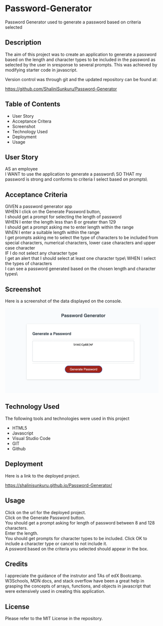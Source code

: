 # Password-Generator
Password Generator used to generate a password based on criteria selected

## Description

The aim of this project was to create an application to generate a password based on the length and character types to be included in the password as selected by the user in sresponse to several prompts. This was achieved by modifying starter code in javascript. 

Version control was through git and the updated repository can be found at:

https://github.com/ShaliniSunkuru/Password-Generator 

## Table of Contents

- User Story
- Acceptance Critera
- Screenshot
- Technology Used
- Deployment
- Usage

## User Story

AS an employee\
I WANT to use the application to generate a password\ 
SO THAT my password is strong and conforms to criteria I select based on prompts\

## Acceptance Criteria

GIVEN a password generator app\
WHEN I click on the Generate Password button,\
I should get a prompt for selecting the length of password\
WHEN I enter the length less than 8 or greater than 129\
I should get a prompt asking me to enter length within the range\
WhEN I enter a suitable length within the range\
I get prompts asking me to select the type of characters to be included from special characters, numerical characters, lower case characters and upper case character\
IF I do not select any character type\
I get an alert that I should select at least one character type\ 
WHEN I select the types of characters\
I can see a password generated based on the chosen length and character types\


## Screenshot

Here is a screenshot of the data displayed on the console.

![Screenshot of password generator app with a password of 12 characters generated](./images/screenshot.png)

## Technology Used

The following tools and technologies were used in this project

- HTML5
- Javascript
- Visual Studio Code
- GIT
- Github
  
## Deployment

Here is a link to the deployed project.

https://shalinisunkuru.github.io/Password-Generator/ 

## Usage

Click on the url for the deployed project.\
Click on the Generate Password button.\
You should get a prompt asking for length of password between 8 and 128 characters.\
Enter the length.\
You should get prompts for character types to be included. Click OK to include a character type or cancel to not include it.\
A pssword based on the criteria you selected should appear in the box.

## Credits

I appreciate the guidance of the instrutor and TAs of edX Bootcamp. W3Schools, MDN docs, and stack overflow have been a great help in grasping the concepts of arrays, functions, and objects in javascript that were extensively used in creating this application.

## License

Please refer to the MIT License in the repository.





